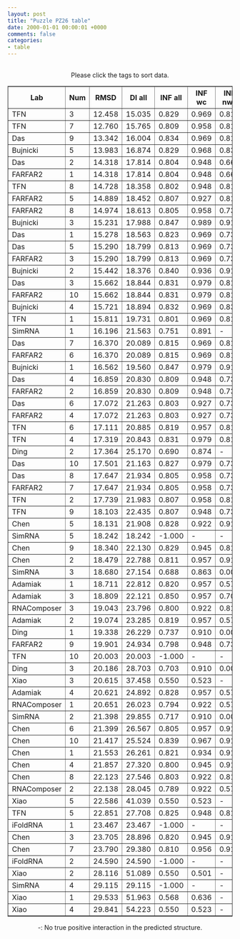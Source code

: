 ```yaml
---
layout: post
title: "Puzzle PZ26 table"
date: 2000-01-01 00:00:01 +0000
comments: false
categories: 
- table
---
```


<script src="{{ root_url }}/javascripts/sorttable.js"></script>
<script>
    window.onload = function() {
        (document.getElementsByTagName( 'th' )[1]).click();
    };
</script>
<br/>
<div align="center">
Please click the tags to sort data.<br/>
<table class="sortable" border=1>
  <tr>
    <th>Lab</th>
    <th>Num</th>
    <th>RMSD</th>
    <th>DI all</th>
    <th>INF all</th>
    <th>INF wc</th>
    <th>INF nwc</th>
    <th>INF stacking</th>
    <th>Clash Score</th>
    <th>P-value</th>
    <th>mcq</th>
    <th>TM-score</th>
    <th>best sol.</th>
    <th>Detail</th>
  </tr>
  <tr><td>TFN</td><td>3</td><td>12.458</td><td>15.035</td><td>0.829</td><td>0.969</td><td>0.816</td><td>0.767</td><td>3.100</td><td>0.00e+00</td><td>18.00</td><td>0.6610</td><td>1</td><td><a href='/show/index.html?id=PZ26_TFN_3'>-></a></td></tr>
<tr><td>TFN</td><td>7</td><td>12.760</td><td>15.765</td><td>0.809</td><td>0.958</td><td>0.816</td><td>0.744</td><td>2.140</td><td>0.00e+00</td><td>18.05</td><td>0.6610</td><td>1</td><td><a href='/show/index.html?id=PZ26_TFN_7'>-></a></td></tr>
<tr><td>Das</td><td>9</td><td>13.342</td><td>16.004</td><td>0.834</td><td>0.969</td><td>0.816</td><td>0.770</td><td>2.140</td><td>0.00e+00</td><td>16.55</td><td>0.6530</td><td>1</td><td><a href='/show/index.html?id=PZ26_Das_9'>-></a></td></tr>
<tr><td>Bujnicki</td><td>5</td><td>13.983</td><td>16.874</td><td>0.829</td><td>0.968</td><td>0.833</td><td>0.767</td><td>0.000</td><td>0.00e+00</td><td>20.62</td><td>0.6550</td><td>1</td><td><a href='/show/index.html?id=PZ26_Bujnicki_5'>-></a></td></tr>
<tr><td>Das</td><td>2</td><td>14.318</td><td>17.814</td><td>0.804</td><td>0.948</td><td>0.667</td><td>0.747</td><td>2.620</td><td>0.00e+00</td><td>17.65</td><td>0.6610</td><td>1</td><td><a href='/show/index.html?id=PZ26_Das_2'>-></a></td></tr>
<tr><td>FARFAR2</td><td>1</td><td>14.318</td><td>17.814</td><td>0.804</td><td>0.948</td><td>0.667</td><td>0.747</td><td>2.620</td><td>0.00e+00</td><td>17.65</td><td>0.6610</td><td>1</td><td><a href='/show/index.html?id=PZ26_FARFAR2_1'>-></a></td></tr>
<tr><td>TFN</td><td>8</td><td>14.728</td><td>18.358</td><td>0.802</td><td>0.948</td><td>0.816</td><td>0.734</td><td>3.570</td><td>0.00e+00</td><td>18.67</td><td>0.6650</td><td>1</td><td><a href='/show/index.html?id=PZ26_TFN_8'>-></a></td></tr>
<tr><td>FARFAR2</td><td>5</td><td>14.889</td><td>18.452</td><td>0.807</td><td>0.927</td><td>0.816</td><td>0.753</td><td>1.190</td><td>0.00e+00</td><td>18.15</td><td>0.6630</td><td>1</td><td><a href='/show/index.html?id=PZ26_FARFAR2_5'>-></a></td></tr>
<tr><td>FARFAR2</td><td>8</td><td>14.974</td><td>18.613</td><td>0.805</td><td>0.958</td><td>0.730</td><td>0.741</td><td>3.100</td><td>0.00e+00</td><td>18.03</td><td>0.6600</td><td>1</td><td><a href='/show/index.html?id=PZ26_FARFAR2_8'>-></a></td></tr>
<tr><td>Bujnicki</td><td>3</td><td>15.231</td><td>17.988</td><td>0.847</td><td>0.989</td><td>0.913</td><td>0.782</td><td>1.430</td><td>0.00e+00</td><td>19.55</td><td>0.6810</td><td>1</td><td><a href='/show/index.html?id=PZ26_Bujnicki_3'>-></a></td></tr>
<tr><td>Das</td><td>1</td><td>15.278</td><td>18.563</td><td>0.823</td><td>0.969</td><td>0.730</td><td>0.759</td><td>1.910</td><td>0.00e+00</td><td>16.50</td><td>0.6520</td><td>1</td><td><a href='/show/index.html?id=PZ26_Das_1'>-></a></td></tr>
<tr><td>Das</td><td>5</td><td>15.290</td><td>18.799</td><td>0.813</td><td>0.969</td><td>0.730</td><td>0.747</td><td>1.670</td><td>0.00e+00</td><td>18.01</td><td>0.6600</td><td>1</td><td><a href='/show/index.html?id=PZ26_Das_5'>-></a></td></tr>
<tr><td>FARFAR2</td><td>3</td><td>15.290</td><td>18.799</td><td>0.813</td><td>0.969</td><td>0.730</td><td>0.747</td><td>1.670</td><td>0.00e+00</td><td>18.01</td><td>0.6600</td><td>1</td><td><a href='/show/index.html?id=PZ26_FARFAR2_3'>-></a></td></tr>
<tr><td>Bujnicki</td><td>2</td><td>15.442</td><td>18.376</td><td>0.840</td><td>0.936</td><td>0.913</td><td>0.795</td><td>0.950</td><td>0.00e+00</td><td>20.00</td><td>0.6790</td><td>1</td><td><a href='/show/index.html?id=PZ26_Bujnicki_2'>-></a></td></tr>
<tr><td>Das</td><td>3</td><td>15.662</td><td>18.844</td><td>0.831</td><td>0.979</td><td>0.816</td><td>0.767</td><td>2.140</td><td>0.00e+00</td><td>18.58</td><td>0.6510</td><td>1</td><td><a href='/show/index.html?id=PZ26_Das_3'>-></a></td></tr>
<tr><td>FARFAR2</td><td>10</td><td>15.662</td><td>18.844</td><td>0.831</td><td>0.979</td><td>0.816</td><td>0.767</td><td>2.140</td><td>0.00e+00</td><td>18.58</td><td>0.6510</td><td>1</td><td><a href='/show/index.html?id=PZ26_FARFAR2_10'>-></a></td></tr>
<tr><td>Bujnicki</td><td>4</td><td>15.721</td><td>18.894</td><td>0.832</td><td>0.969</td><td>0.833</td><td>0.772</td><td>0.000</td><td>0.00e+00</td><td>19.89</td><td>0.6600</td><td>1</td><td><a href='/show/index.html?id=PZ26_Bujnicki_4'>-></a></td></tr>
<tr><td>TFN</td><td>1</td><td>15.811</td><td>19.731</td><td>0.801</td><td>0.969</td><td>0.816</td><td>0.724</td><td>2.380</td><td>0.00e+00</td><td>17.99</td><td>0.6610</td><td>1</td><td><a href='/show/index.html?id=PZ26_TFN_1'>-></a></td></tr>
<tr><td>SimRNA</td><td>1</td><td>16.196</td><td>21.563</td><td>0.751</td><td>0.891</td><td>-</td><td>0.706</td><td>127.240</td><td>0.00e+00</td><td>22.74</td><td>0.2490</td><td>1</td><td><a href='/show/index.html?id=PZ26_SimRNA_1'>-></a></td></tr>
<tr><td>Das</td><td>7</td><td>16.370</td><td>20.089</td><td>0.815</td><td>0.969</td><td>0.816</td><td>0.747</td><td>1.430</td><td>0.00e+00</td><td>17.50</td><td>0.6570</td><td>1</td><td><a href='/show/index.html?id=PZ26_Das_7'>-></a></td></tr>
<tr><td>FARFAR2</td><td>6</td><td>16.370</td><td>20.089</td><td>0.815</td><td>0.969</td><td>0.816</td><td>0.747</td><td>1.430</td><td>0.00e+00</td><td>17.50</td><td>0.6570</td><td>1</td><td><a href='/show/index.html?id=PZ26_FARFAR2_6'>-></a></td></tr>
<tr><td>Bujnicki</td><td>1</td><td>16.562</td><td>19.560</td><td>0.847</td><td>0.979</td><td>0.913</td><td>0.785</td><td>0.000</td><td>0.00e+00</td><td>19.46</td><td>0.6660</td><td>1</td><td><a href='/show/index.html?id=PZ26_Bujnicki_1'>-></a></td></tr>
<tr><td>Das</td><td>4</td><td>16.859</td><td>20.830</td><td>0.809</td><td>0.948</td><td>0.730</td><td>0.750</td><td>2.140</td><td>0.00e+00</td><td>17.53</td><td>0.6600</td><td>1</td><td><a href='/show/index.html?id=PZ26_Das_4'>-></a></td></tr>
<tr><td>FARFAR2</td><td>2</td><td>16.859</td><td>20.830</td><td>0.809</td><td>0.948</td><td>0.730</td><td>0.750</td><td>2.140</td><td>0.00e+00</td><td>17.53</td><td>0.6600</td><td>1</td><td><a href='/show/index.html?id=PZ26_FARFAR2_2'>-></a></td></tr>
<tr><td>Das</td><td>6</td><td>17.072</td><td>21.263</td><td>0.803</td><td>0.927</td><td>0.730</td><td>0.750</td><td>0.710</td><td>0.00e+00</td><td>17.41</td><td>0.6610</td><td>1</td><td><a href='/show/index.html?id=PZ26_Das_6'>-></a></td></tr>
<tr><td>FARFAR2</td><td>4</td><td>17.072</td><td>21.263</td><td>0.803</td><td>0.927</td><td>0.730</td><td>0.750</td><td>0.710</td><td>0.00e+00</td><td>17.41</td><td>0.6610</td><td>1</td><td><a href='/show/index.html?id=PZ26_FARFAR2_4'>-></a></td></tr>
<tr><td>TFN</td><td>6</td><td>17.111</td><td>20.885</td><td>0.819</td><td>0.957</td><td>0.816</td><td>0.760</td><td>5.480</td><td>0.00e+00</td><td>18.83</td><td>0.6600</td><td>1</td><td><a href='/show/index.html?id=PZ26_TFN_6'>-></a></td></tr>
<tr><td>TFN</td><td>4</td><td>17.319</td><td>20.843</td><td>0.831</td><td>0.979</td><td>0.816</td><td>0.764</td><td>2.140</td><td>0.00e+00</td><td>17.82</td><td>0.6670</td><td>1</td><td><a href='/show/index.html?id=PZ26_TFN_4'>-></a></td></tr>
<tr><td>Ding</td><td>2</td><td>17.364</td><td>25.170</td><td>0.690</td><td>0.874</td><td>-</td><td>0.619</td><td>10.720</td><td>0.00e+00</td><td>24.61</td><td>0.3520</td><td>1</td><td><a href='/show/index.html?id=PZ26_Ding_2'>-></a></td></tr>
<tr><td>Das</td><td>10</td><td>17.501</td><td>21.163</td><td>0.827</td><td>0.979</td><td>0.730</td><td>0.759</td><td>2.860</td><td>0.00e+00</td><td>16.48</td><td>0.6570</td><td>1</td><td><a href='/show/index.html?id=PZ26_Das_10'>-></a></td></tr>
<tr><td>Das</td><td>8</td><td>17.647</td><td>21.934</td><td>0.805</td><td>0.958</td><td>0.730</td><td>0.741</td><td>0.950</td><td>0.00e+00</td><td>18.09</td><td>0.6590</td><td>1</td><td><a href='/show/index.html?id=PZ26_Das_8'>-></a></td></tr>
<tr><td>FARFAR2</td><td>7</td><td>17.647</td><td>21.934</td><td>0.805</td><td>0.958</td><td>0.730</td><td>0.741</td><td>0.950</td><td>0.00e+00</td><td>18.09</td><td>0.6590</td><td>1</td><td><a href='/show/index.html?id=PZ26_FARFAR2_7'>-></a></td></tr>
<tr><td>TFN</td><td>2</td><td>17.739</td><td>21.983</td><td>0.807</td><td>0.958</td><td>0.816</td><td>0.741</td><td>2.860</td><td>0.00e+00</td><td>17.63</td><td>0.6640</td><td>1</td><td><a href='/show/index.html?id=PZ26_TFN_2'>-></a></td></tr>
<tr><td>TFN</td><td>9</td><td>18.103</td><td>22.435</td><td>0.807</td><td>0.948</td><td>0.730</td><td>0.747</td><td>3.570</td><td>0.00e+00</td><td>18.93</td><td>0.6590</td><td>1</td><td><a href='/show/index.html?id=PZ26_TFN_9'>-></a></td></tr>
<tr><td>Chen</td><td>5</td><td>18.131</td><td>21.908</td><td>0.828</td><td>0.922</td><td>0.913</td><td>0.779</td><td>5.730</td><td>0.00e+00</td><td>25.53</td><td>0.6660</td><td>1</td><td><a href='/show/index.html?id=PZ26_Chen_5'>-></a></td></tr>
<tr><td>SimRNA</td><td>5</td><td>18.242</td><td>18.242</td><td>-1.000</td><td>-</td><td>-</td><td>-</td><td>156.730</td><td>0.00e+00</td><td>22.07</td><td>0.2900</td><td>1</td><td><a href='/show/index.html?id=PZ26_SimRNA_5'>-></a></td></tr>
<tr><td>Chen</td><td>9</td><td>18.340</td><td>22.130</td><td>0.829</td><td>0.945</td><td>0.816</td><td>0.775</td><td>2.140</td><td>0.00e+00</td><td>25.48</td><td>0.6130</td><td>1</td><td><a href='/show/index.html?id=PZ26_Chen_9'>-></a></td></tr>
<tr><td>Chen</td><td>2</td><td>18.479</td><td>22.788</td><td>0.811</td><td>0.957</td><td>0.913</td><td>0.736</td><td>3.100</td><td>0.00e+00</td><td>24.21</td><td>0.6630</td><td>1</td><td><a href='/show/index.html?id=PZ26_Chen_2'>-></a></td></tr>
<tr><td>SimRNA</td><td>3</td><td>18.680</td><td>27.154</td><td>0.688</td><td>0.863</td><td>0.000</td><td>0.639</td><td>114.720</td><td>0.00e+00</td><td>24.75</td><td>0.2620</td><td>1</td><td><a href='/show/index.html?id=PZ26_SimRNA_3'>-></a></td></tr>
<tr><td>Adamiak</td><td>1</td><td>18.711</td><td>22.812</td><td>0.820</td><td>0.957</td><td>0.577</td><td>0.763</td><td>10.250</td><td>0.00e+00</td><td>23.32</td><td>0.5770</td><td>1</td><td><a href='/show/index.html?id=PZ26_Adamiak_1'>-></a></td></tr>
<tr><td>Adamiak</td><td>3</td><td>18.809</td><td>22.121</td><td>0.850</td><td>0.957</td><td>0.707</td><td>0.806</td><td>8.100</td><td>0.00e+00</td><td>21.56</td><td>0.7320</td><td>1</td><td><a href='/show/index.html?id=PZ26_Adamiak_3'>-></a></td></tr>
<tr><td>RNAComposer</td><td>3</td><td>19.043</td><td>23.796</td><td>0.800</td><td>0.922</td><td>0.816</td><td>0.742</td><td>9.060</td><td>0.00e+00</td><td>22.98</td><td>0.7030</td><td>1</td><td><a href='/show/index.html?id=PZ26_RNAComposer_3'>-></a></td></tr>
<tr><td>Adamiak</td><td>2</td><td>19.074</td><td>23.285</td><td>0.819</td><td>0.957</td><td>0.577</td><td>0.763</td><td>9.770</td><td>0.00e+00</td><td>26.18</td><td>0.5840</td><td>1</td><td><a href='/show/index.html?id=PZ26_Adamiak_2'>-></a></td></tr>
<tr><td>Ding</td><td>1</td><td>19.338</td><td>26.229</td><td>0.737</td><td>0.910</td><td>0.000</td><td>0.679</td><td>13.350</td><td>5.55e-17</td><td>22.41</td><td>0.3770</td><td>1</td><td><a href='/show/index.html?id=PZ26_Ding_1'>-></a></td></tr>
<tr><td>FARFAR2</td><td>9</td><td>19.901</td><td>24.934</td><td>0.798</td><td>0.948</td><td>0.730</td><td>0.734</td><td>2.620</td><td>4.44e-16</td><td>17.74</td><td>0.6600</td><td>1</td><td><a href='/show/index.html?id=PZ26_FARFAR2_9'>-></a></td></tr>
<tr><td>TFN</td><td>10</td><td>20.003</td><td>20.003</td><td>-1.000</td><td>-</td><td>-</td><td>-</td><td>2.140</td><td>6.66e-16</td><td>18.43</td><td>0.6610</td><td>1</td><td><a href='/show/index.html?id=PZ26_TFN_10'>-></a></td></tr>
<tr><td>Ding</td><td>3</td><td>20.186</td><td>28.703</td><td>0.703</td><td>0.910</td><td>0.000</td><td>0.631</td><td>14.780</td><td>1.50e-15</td><td>23.09</td><td>0.3740</td><td>1</td><td><a href='/show/index.html?id=PZ26_Ding_3'>-></a></td></tr>
<tr><td>Xiao</td><td>3</td><td>20.615</td><td>37.458</td><td>0.550</td><td>0.523</td><td>-</td><td>0.584</td><td>18.360</td><td>9.99e-15</td><td>28.57</td><td>0.5220</td><td>1</td><td><a href='/show/index.html?id=PZ26_Xiao_3'>-></a></td></tr>
<tr><td>Adamiak</td><td>4</td><td>20.621</td><td>24.892</td><td>0.828</td><td>0.957</td><td>0.577</td><td>0.777</td><td>9.530</td><td>1.02e-14</td><td>24.69</td><td>0.5830</td><td>1</td><td><a href='/show/index.html?id=PZ26_Adamiak_4'>-></a></td></tr>
<tr><td>RNAComposer</td><td>1</td><td>20.651</td><td>26.023</td><td>0.794</td><td>0.922</td><td>0.577</td><td>0.743</td><td>9.290</td><td>1.17e-14</td><td>21.54</td><td>0.7140</td><td>1</td><td><a href='/show/index.html?id=PZ26_RNAComposer_1'>-></a></td></tr>
<tr><td>SimRNA</td><td>2</td><td>21.398</td><td>29.855</td><td>0.717</td><td>0.910</td><td>0.000</td><td>0.664</td><td>146.530</td><td>2.68e-13</td><td>25.33</td><td>0.2820</td><td>1</td><td><a href='/show/index.html?id=PZ26_SimRNA_2'>-></a></td></tr>
<tr><td>Chen</td><td>6</td><td>21.399</td><td>26.567</td><td>0.805</td><td>0.957</td><td>0.913</td><td>0.726</td><td>2.140</td><td>2.69e-13</td><td>25.19</td><td>0.6140</td><td>1</td><td><a href='/show/index.html?id=PZ26_Chen_6'>-></a></td></tr>
<tr><td>Chen</td><td>10</td><td>21.417</td><td>25.524</td><td>0.839</td><td>0.967</td><td>0.913</td><td>0.776</td><td>2.620</td><td>2.89e-13</td><td>25.37</td><td>0.6160</td><td>1</td><td><a href='/show/index.html?id=PZ26_Chen_10'>-></a></td></tr>
<tr><td>Chen</td><td>1</td><td>21.553</td><td>26.261</td><td>0.821</td><td>0.934</td><td>0.913</td><td>0.762</td><td>3.570</td><td>5.02e-13</td><td>25.32</td><td>0.6620</td><td>1</td><td><a href='/show/index.html?id=PZ26_Chen_1'>-></a></td></tr>
<tr><td>Chen</td><td>4</td><td>21.857</td><td>27.320</td><td>0.800</td><td>0.945</td><td>0.913</td><td>0.726</td><td>2.620</td><td>1.69e-12</td><td>24.37</td><td>0.6700</td><td>1</td><td><a href='/show/index.html?id=PZ26_Chen_4'>-></a></td></tr>
<tr><td>Chen</td><td>8</td><td>22.123</td><td>27.546</td><td>0.803</td><td>0.922</td><td>0.816</td><td>0.746</td><td>0.710</td><td>4.78e-12</td><td>24.33</td><td>0.6120</td><td>1</td><td><a href='/show/index.html?id=PZ26_Chen_8'>-></a></td></tr>
<tr><td>RNAComposer</td><td>2</td><td>22.138</td><td>28.045</td><td>0.789</td><td>0.922</td><td>0.577</td><td>0.737</td><td>11.440</td><td>5.07e-12</td><td>22.65</td><td>0.6900</td><td>1</td><td><a href='/show/index.html?id=PZ26_RNAComposer_2'>-></a></td></tr>
<tr><td>Xiao</td><td>5</td><td>22.586</td><td>41.039</td><td>0.550</td><td>0.523</td><td>-</td><td>0.584</td><td>25.990</td><td>2.76e-11</td><td>28.57</td><td>0.5220</td><td>1</td><td><a href='/show/index.html?id=PZ26_Xiao_5'>-></a></td></tr>
<tr><td>TFN</td><td>5</td><td>22.851</td><td>27.708</td><td>0.825</td><td>0.948</td><td>0.816</td><td>0.770</td><td>1.670</td><td>7.33e-11</td><td>18.77</td><td>0.6620</td><td>1</td><td><a href='/show/index.html?id=PZ26_TFN_5'>-></a></td></tr>
<tr><td>iFoldRNA</td><td>1</td><td>23.467</td><td>23.467</td><td>-1.000</td><td>-</td><td>-</td><td>-</td><td>116.380</td><td>6.54e-10</td><td>23.57</td><td>0.3160</td><td>1</td><td><a href='/show/index.html?id=PZ26_iFoldRNA_1'>-></a></td></tr>
<tr><td>Chen</td><td>3</td><td>23.705</td><td>28.896</td><td>0.820</td><td>0.945</td><td>0.913</td><td>0.757</td><td>2.380</td><td>1.48e-09</td><td>24.21</td><td>0.6560</td><td>1</td><td><a href='/show/index.html?id=PZ26_Chen_3'>-></a></td></tr>
<tr><td>Chen</td><td>7</td><td>23.790</td><td>29.380</td><td>0.810</td><td>0.956</td><td>0.913</td><td>0.734</td><td>1.190</td><td>1.97e-09</td><td>25.14</td><td>0.6180</td><td>1</td><td><a href='/show/index.html?id=PZ26_Chen_7'>-></a></td></tr>
<tr><td>iFoldRNA</td><td>2</td><td>24.590</td><td>24.590</td><td>-1.000</td><td>-</td><td>-</td><td>-</td><td>128.550</td><td>2.62e-08</td><td>24.85</td><td>0.2570</td><td>1</td><td><a href='/show/index.html?id=PZ26_iFoldRNA_2'>-></a></td></tr>
<tr><td>Xiao</td><td>2</td><td>28.116</td><td>51.089</td><td>0.550</td><td>0.501</td><td>-</td><td>0.590</td><td>19.080</td><td>2.47e-04</td><td>27.95</td><td>0.5220</td><td>1</td><td><a href='/show/index.html?id=PZ26_Xiao_2'>-></a></td></tr>
<tr><td>SimRNA</td><td>4</td><td>29.115</td><td>29.115</td><td>-1.000</td><td>-</td><td>-</td><td>-</td><td>143.370</td><td>1.70e-03</td><td>24.39</td><td>0.1960</td><td>1</td><td><a href='/show/index.html?id=PZ26_SimRNA_4'>-></a></td></tr>
<tr><td>Xiao</td><td>1</td><td>29.533</td><td>51.963</td><td>0.568</td><td>0.636</td><td>-</td><td>0.564</td><td>22.880</td><td>3.50e-03</td><td>27.10</td><td>0.5220</td><td>1</td><td><a href='/show/index.html?id=PZ26_Xiao_1'>-></a></td></tr>
<tr><td>Xiao</td><td>4</td><td>29.841</td><td>54.223</td><td>0.550</td><td>0.523</td><td>-</td><td>0.584</td><td>22.650</td><td>5.78e-03</td><td>28.57</td><td>0.5220</td><td>1</td><td><a href='/show/index.html?id=PZ26_Xiao_4'>-></a></td></tr>

</table>
-: No true positive interaction in the predicted structure.
</div>
